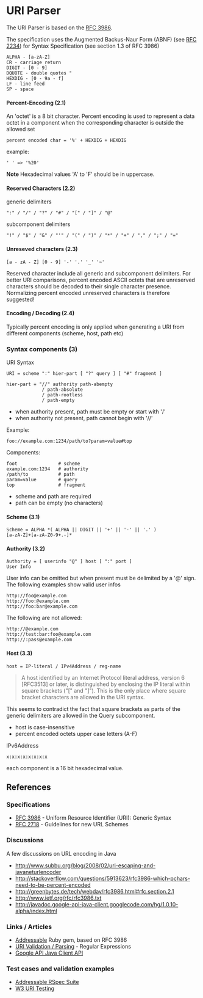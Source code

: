 URI Parser
===========

The URI Parser is based on the [RFC 3986](http://www.ietf.org/rfc/rfc3986.txt).

The specification uses the Augmented Backus-Naur Form (ABNF) (see [RFC 2234](http://www.ietf.org/rfc/rfc2234.txt)) for
Syntax Specification (see section 1.3 of RFC 3986)

    ALPHA - [a-zA-Z]
    CR - carriage return
    DIGIT - [0 - 9]
    DQUOTE - double quotes "
    HEXDIG - [0 - 9a - f]
    LF - line feed
    SP - space


#### Percent-Encoding (2.1)

An 'octet' is a 8 bit character. Percent encoding is used to represent a data octet in a component when the corresponding character is outside the allowed set

    percent encoded char = '%' + HEXDIG + HEXDIG

example:

    ' ' => '%20'

**Note** Hexadecimal values 'A' to 'F' should be in uppercase.



#### Reserved Characters (2.2)

generic delimiters

    ":" / "/" / "?" / "#" / "[" / "]" / "@"

subcomponent delimiters

    "!" / "$" / "&" / "'" / "(" / ")" / "*" / "+" / "," / ";" / "="

#### Unreseved characters (2.3)

    [a - zA - Z] [0 - 9] '-' '.' '_' '~'

Reserved character include all generic and subcomponent delimiters.
For better URI comparisons, percent encoded ASCII octets that are unreserved characters
should be decoded to their single character presence. Normalizing percent encoded unreserved
characters is therefore suggested!



#### Encoding / Decoding (2.4)

Typically percent encoding is only applied when generating a URI from different components (scheme, host, path etc)


### Syntax components (3)

URI Syntax

    URI = scheme ":" hier-part [ "?" query ] [ "#" fragment ]

    hier-part = "//" authority path-abempty
                 / path-absolute
                 / path-rootless
                 / path-empty

* when authority present, path must be empty or start with '/'
* when authority not present, path cannot begin with '//'

Example:

    foo://example.com:1234/path/to?param=value#top

Components:

    foot               # scheme
    example.com:1234   # authority
    /path/to           # path
    param=value        # query
    top                # fragment

* scheme and path are required
* path can be empty (no characters)


#### Scheme (3.1)

    Scheme = ALPHA *( ALPHA || DIGIT || '+' || '-' || '.' )
    [a-zA-Z]+[a-zA-Z0-9+.-]*


#### Authority (3.2)

    Authority = [ userinfo "@" ] host [ ":" port ]
    User Info

User info can be omitted but when present must be delimited by a '@' sign.
The following examples show valid user infos

    http://foo@example.com
    http://foo:@example.com
    http://foo:bar@example.com

The following are not allowed:

    http://@example.com
    http://test:bar:foo@example.com
    http://:pass@example.com


#### Host (3.3)

    host = IP-literal / IPv4Address / reg-name

> A host identified by an Internet Protocol literal address, version 6
> [RFC3513] or later, is distinguished by enclosing the IP literal
> within square brackets ("[" and "]").  This is the only place where
> square bracket characters are allowed in the URI syntax.

This seems to contradict the fact that square brackets as parts of the generic delimiters
are allowed in the Query subcomponent.

* host is case-insensitive
* percent encoded octets upper case letters (A-F)


IPv6Address

    x:x:x:x:x:x:x:x

each component is a 16 bit hexadecimal value.



References
----------

### Specifications

* [RFC 3986](http://www.ietf.org/rfc/rfc3986.txt) - Uniform Resource Identifier (URI): Generic Syntax
* [RFC 2718](http://www.ietf.org/rfc/rfc2718.txt) - Guidelines for new URL Schemes


### Discussions

A few discussions on URL encoding in Java

* http://www.subbu.org/blog/2008/02/uri-escaping-and-javaneturlencoder
* http://stackoverflow.com/questions/5913623/rfc3986-which-pchars-need-to-be-percent-encoded
* http://greenbytes.de/tech/webdav/rfc3986.html#rfc.section.2.1
* http://www.ietf.org/rfc/rfc3986.txt
* http://javadoc.google-api-java-client.googlecode.com/hg/1.0.10-alpha/index.html


### Links / Articles

* [Addressable](https://github.com/sporkmonger/addressable) Ruby gem, based on RFC 3986
* [URI Validation / Parsing](http://snipplr.com/view/6889/) - Regular Expressions
* [Google API Java Client API](http://javadoc.google-api-java-client.googlecode.com/hg/1.0.10-alpha/index.html)


### Test cases and validation examples

* [Addressable RSpec Suite](https://github.com/Sporkmonger/Addressable/blob/master/spec/addressable/uri_spec.rb)
* [W3 URI Testing](http://www.w3.org/2004/04/uri-rel-test.html)
